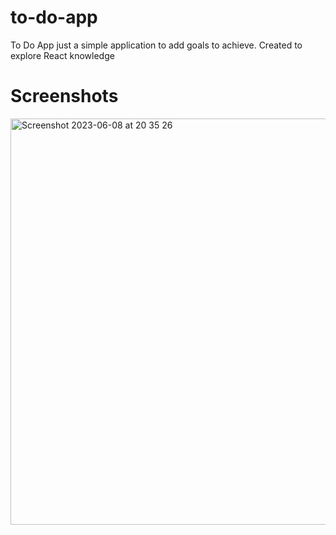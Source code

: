 # to-do-app

To Do App just a simple application to add goals to achieve. Created to explore React knowledge

# Screenshots
<img width="650" alt="Screenshot 2023-06-08 at 20 35 26" src="https://github.com/kubasliz/to-do-app/assets/52798215/903c7435-fd29-4dd5-bd28-59c8444f5842">
